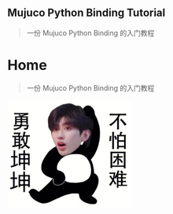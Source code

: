 ## Mujuco Python Binding Tutorial

> 一份 Mujuco Python Binding 的入门教程

# Home

>  一份 Mujuco Python Binding 的入门教程







<img src="_media/brave_kun.png" style="zoom: 33%;" />



<!-- ## Beg -->
<!--  -->
<!-- " Buy me a cup of coffee ! " -->
<!--  -->
<!--  -->
<!--  -->
<!-- <img src="docs/_media/beg.jpg" style="zoom:15%;" /> -->
